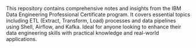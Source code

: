 This repository contains comprehensive notes and insights from the IBM Data Engineering Professional Certificate program. It covers essential topics including ETL (Extract, Transform, Load) processes and data pipelines using Shell, Airflow, and Kafka. Ideal for anyone looking to enhance their data engineering skills with practical knowledge and real-world applications.
